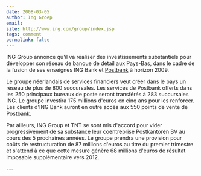 ```yaml
---
date: 2008-03-05
author: Ing Groep
email: 
site: http://www.ing.com/group/index.jsp
tags: comment
permalink: false
---
```


<p>
 ING Group annonce qu'il va réaliser des investissements substantiels pour développer son réseau de banque de détail aux Pays-Bas, dans le cadre de la fusion de ses enseignes ING Bank et <a href="https://meinamsterdam.nl/postbank-amsterdam/">Postbank</a> à horizon 2009.
</p><p>
Le groupe néerlandais de services financiers veut créer dans le pays un réseau de plus de 800 succursales. Les services de Postbank offerts dans les 250 principaux bureaux de poste seront transférés à 283 succursales ING. Le groupe investira 175 millions d'euros en cinq ans pour les renforcer. Les clients d'ING Bank auront en outre accès aux 550 points de vente de Postbank.
</p><p>
Par ailleurs, ING Group et TNT se sont mis d'accord pour vider progressivement de sa substance leur coentreprise Postkantoren BV au cours des 5 prochaines années. Le groupe prendra une provision pour coûts de restructuration de 87 millions d'euros au titre du premier trimestre et s'attend à ce que cette mesure génère 68 millions d'euros de résultat imposable supplémentaire vers 2012.
</p>
---